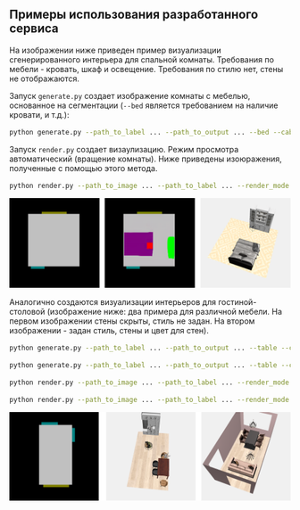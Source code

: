 ## Примеры использования разработанного сервиса

На изображении ниже приведен пример визуализации сгенерированного интерьера для спальной комнаты.
Требования по мебели - кровать, шкаф и освещение. Требования по стилю нет, стены не отображаются.


Запуск `generate.py` создает изображение комнаты с мебелью, основанное на сегментации (`--bed` является
требованием на наличие кровати, и т.д.):

```bash
python generate.py --path_to_label ... --path_to_output ... --bed --cabinet --lighting
```

Запуск `render.py` создает визаулизацию. Режим просмотра автоматический (вращение комнаты). Ниже приведены изоюражения,
полученные с помощью этого метода.

```bash
python render.py --path_to_image ... --path_to_label ... --render_mode auto --style None
```

![Генерация интерьера для спальни](bedroom-pipeline.png)

Аналогично создаются визуализации интерьеров для гостиной-столовой (изображение ниже: два примера для различной мебели. На первом изображении стены скрыты,
стиль не задан. На втором изображении - задан стиль, стены и цвет для стен).

```bash
python generate.py --path_to_label ... --path_to_output ... --table --chair --cabinet --lighting
```

```bash
python generate.py --path_to_label ... --path_to_output ... --table --chair --sofa --lighting
```

```bash
python render.py --path_to_image ... --path_to_label ... --render_mode auto --style None
```

```bash
python render.py --path_to_image ... --path_to_label ... --render_mode auto --style "Vintage/Retro" --render_walls --wall_color "#E8C7C7"
```

![Генерация интерьера для спальни](dining-room-pipeline.png)